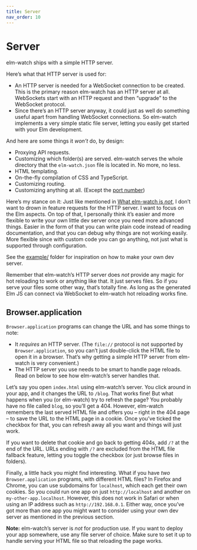 ```yaml
---
title: Server
nav_order: 10
---
```


# Server

elm-watch ships with a simple HTTP server.

Here’s what that HTTP server is used for:

- An HTTP server is needed for a WebSocket connection to be created. This is the primary reason elm-watch has an HTTP server at all. WebSockets start with an HTTP request and then “upgrade” to the WebSocket protocol.
- Since there’s an HTTP server anyway, it could just as well do something useful apart from handling WebSocket connections. So elm-watch implements a very simple static file server, letting you easily get started with your Elm development.

And here are some things it _won’t_ do, by design:

- Proxying API requests.
- Customizing which folder(s) are served. elm-watch serves the whole directory that the `elm-watch.json` file is located in. No more, no less.
- HTML templating.
- On-the-fly compilation of CSS and TypeScript.
- Customizing routing.
- Customizing anything at all. (Except the [port number](../elm-watch.json))

Here’s my stance on it: Just like mentioned in [What elm-watch is _not_](../what-elm-watch-is-not), I don’t want to drown in feature requests for the HTTP server. I want to focus on the Elm aspects. On top of that, I personally think it’s easier and more flexible to write your own little dev server once you need more advanced things. Easier in the form of that you can write plain code instead of reading documentation, and that you can debug why things are not working easily. More flexible since with custom code you can go anything, not just what is supported through configuration.

See the [example/] folder for inspiration on how to make your own dev server.

Remember that elm-watch’s HTTP server does _not_ provide any magic for hot reloading to work or anything like that. It just serves files. So if you serve your files some other way, that’s totally fine. As long as the generated Elm JS can connect via WebSocket to elm-watch hot reloading works fine.

## Browser.application

`Browser.application` programs can change the URL and has some things to note:

- It _requires_ an HTTP server. (The `file://` protocol is not supported by `Browser.application`, so you can’t just double-click the HTML file to open it in a browser. That’s why getting a simple HTTP server from elm-watch is very convenient.)
- The HTTP server you use needs to be smart to handle page reloads. Read on below to see how elm-watch’s server handles that.

Let’s say you open `index.html` using elm-watch’s server. You click around in your app, and it changes the URL to `/blog`. That works fine! But what happens when you (or elm-watch) try to refresh the page? You probably have no file called `blog`, so you’ll get a 404. However, elm-watch remembers the last served HTML file and offers you – right in the 404 page – to save the URL to the HTML page in a cookie. Once you’ve ticked the checkbox for that, you can refresh away all you want and things will just work.

If you want to delete that cookie and go back to getting 404s, add `/?` at the end of the URL. URLs ending with `/?` are excluded from the HTML file fallback feature, letting you toggle the checkbox (or just browse files in folders).

Finally, a little hack you might find interesting. What if you have _two_ `Browser.application` programs, with different HTML files? In Firefox and Chrome, you can use subdomains for `localhost`, which each get their own cookies. So you could run one app on just `http://localhost` and another on `my-other-app.localhost`. However, this does not work in Safari or when using an IP address such as `http://192.168.0.1`. Either way, once you’ve got more than one app you might want to consider using your own dev server as mentioned in the previous section.

**Note:** elm-watch’s server is _not_ for production use. If you want to deploy your app somewhere, use any file server of choice. Make sure to set it up to handle serving your HTML file so that reloading the page works.

[example/]: https://github.com/lydell/elm-watch/tree/main/example#readme
